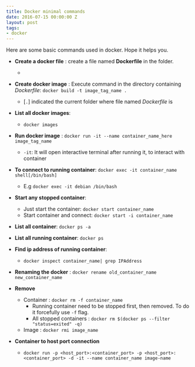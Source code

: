 ```yaml
---
title: Docker minimal commands
date: 2016-07-15 00:00:00 Z
layout: post
tags:
- docker
---
```


Here are some basic commands used in docker. Hope it helps you.


* **Create a docker file** : create a file named **Dockerfile** in the folder.
    * <script src="https://gist.github.com/murarisumit/1c0a3a1f7fda6ba43cb28761d809292e.js"></script>

* **Create docker image** : Execute command in the directory containing *Dockerfile*: `docker build -t image_tag_name .`
	* [`.`] indicated the current folder where file named *Dockerfile* is

* **List all docker images**:
    * `docker images`

* **Run docker image** : `docker run -it --name container_name_here image_tag_name`
	* `-it`: It will open interactive terminal after running it, to interact with container
	
* **To connect to running container**: `docker exec -it container_name shell[/bin/bash]`
    * E.g `docker exec -it debian /bin/bash`

* **Start any stopped container**: 
	* Just start the container: `docker start container_name`
	* Start container and connect: `docker start -i container_name`

* **List all container**: `docker ps -a`

* **List all running container**: `docker ps`

* **Find ip address of running container**: 
    * `docker inspect container_name| grep IPAddress`

* **Renaming the docker** : `docker rename old_container_name new_container_name`

* **Remove**
    * Container : `docker rm -f container_name`
        * Running container need to be stopped first, then removed. To do it forcefully use `-f` flag.
        * All stopped containers : `docker rm $(docker ps --filter "status=exited" -q)`
    * Image : `docker rmi image_name` 

* **Container to host port connection**
    * `docker run -p <host_port>:<container_port> -p <host_port>:<container_port> -d -it --name container_name image-name`

